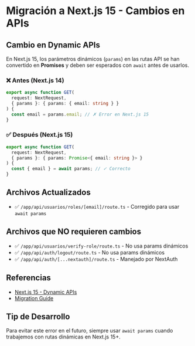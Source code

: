 # Migración a Next.js 15 - Cambios en APIs

## Cambio en Dynamic APIs

En Next.js 15, los parámetros dinámicos (`params`) en las rutas API se han convertido en **Promises** y deben ser esperados con `await` antes de usarlos.

### ❌ Antes (Next.js 14)
```typescript
export async function GET(
  request: NextRequest,
  { params }: { params: { email: string } }
) {
  const email = params.email; // ✗ Error en Next.js 15
}
```

### ✅ Después (Next.js 15)
```typescript
export async function GET(
  request: NextRequest,
  { params }: { params: Promise<{ email: string }> }
) {
  const { email } = await params; // ✓ Correcto
}
```

## Archivos Actualizados

- ✅ `/app/api/usuarios/roles/[email]/route.ts` - Corregido para usar `await params`

## Archivos que NO requieren cambios

- ✅ `/app/api/usuarios/verify-role/route.ts` - No usa params dinámicos
- ✅ `/app/api/auth/logout/route.ts` - No usa params dinámicos
- ✅ `/app/api/auth/[...nextauth]/route.ts` - Manejado por NextAuth

## Referencias

- [Next.js 15 - Dynamic APIs](https://nextjs.org/docs/messages/sync-dynamic-apis)
- [Migration Guide](https://nextjs.org/docs/app/building-your-application/upgrading/version-15)

## Tip de Desarrollo

Para evitar este error en el futuro, siempre usar `await params` cuando trabajemos con rutas dinámicas en Next.js 15+.